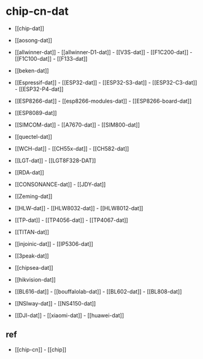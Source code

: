 
# chip-cn-dat 

- [[chip-dat]]

- [[aosong-dat]]

- [[allwinner-dat]] - [[allwinner-D1-dat]] - [[V3S-dat]] - [[F1C200-dat]] - [[F1C100-dat]] - [[F133-dat]]

- [[beken-dat]]

- [[Espressif-dat]] - [[ESP32-dat]] - [[ESP32-S3-dat]] - [[ESP32-C3-dat]] - [[ESP32-P4-dat]]

- [[ESP8266-dat]] - [[esp8266-modules-dat]] - [[ESP8266-board-dat]]

- [[ESP8089-dat]]

- [[SIMCOM-dat]]  - [[A7670-dat]] - [[SIM800-dat]]

- [[quectel-dat]]

- [[WCH-dat]] - [[CH55x-dat]] - [[CH582-dat]]

- [[LGT-dat]] - [[LGT8F328-DAT]]

- [[RDA-dat]]

- [[CONSONANCE-dat]] - [[JDY-dat]]

- [[Zeming-dat]]

- [[HLW-dat]] - [[HLW8032-dat]] - [[HLW8012-dat]]



- [[TP-dat]] - [[TP4056-dat]] - [[TP4067-dat]]

- [[TITAN-dat]]

- [[injoinic-dat]] - [[IP5306-dat]]

- [[3peak-dat]]

- [[chipsea-dat]]

- [[hikvision-dat]]

- [[BL616-dat]] - [[bouffalolab-dat]] - [[BL602-dat]] - [[BL808-dat]]

- [[NSIway-dat]] - [[NS4150-dat]]

- [[DJI-dat]] - [[xiaomi-dat]] - [[huawei-dat]]


## ref 

- [[chip-cn]] - [[chip]]